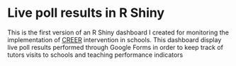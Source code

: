 # Live poll results in R Shiny

This is the first version of an R Shiny dashboard I created for monitoring the implementation of [CREER](https://www.grade.org.pe/creer/) intervention in schools. This dashboard display live poll results performed through Google Forms in order to keep track of tutors visits to schools and teaching performance indicators
